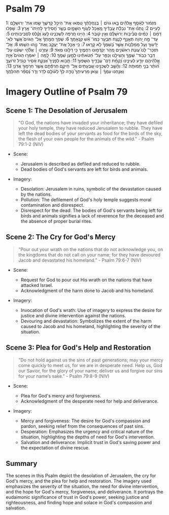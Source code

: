 # Psalm 79
1: מִזְמ֗וֹר לְאָ֫סָ֥ף אֱֽלֹהִ֡ים בָּ֤אוּ גוֹיִ֨ם ׀ בְּֽנַחֲלָתֶ֗ךָ טִ֭מְּאוּ אֶת־ הֵיכַ֣ל קָדְשֶׁ֑ךָ שָׂ֖מוּ אֶת־ יְרוּשָׁלַ֣͏ִם לְעִיִּֽים׃
2: נָֽתְנ֡וּ אֶת־ נִבְלַ֬ת עֲבָדֶ֗יךָ מַ֭אֲכָל לְע֣וֹף הַשָּׁמָ֑יִם בְּשַׂ֥ר חֲ֝סִידֶ֗יךָ לְחַיְתוֹ־ אָֽרֶץ׃
3: שָׁפְכ֬וּ דָמָ֨ם ׀ כַּמַּ֗יִם סְֽבִ֘יב֤וֹת יְֽרוּשָׁלִָ֗ם וְאֵ֣ין קוֹבֵֽר׃
4: הָיִ֣ינוּ חֶ֭רְפָּה לִשְׁכֵנֵ֑ינוּ לַ֥עַג וָ֝קֶ֗לֶס לִסְבִיבוֹתֵֽינוּ׃
5: עַד־ מָ֣ה יְ֭הוָה תֶּאֱנַ֣ף לָנֶ֑צַח תִּבְעַ֥ר כְּמוֹ־ אֵ֝֗שׁ קִנְאָתֶֽךָ׃
6: שְׁפֹ֤ךְ חֲמָתְךָ֨ אֶֽל־ הַגּוֹיִם֮ אֲשֶׁ֪ר לֹא־ יְדָ֫ע֥וּךָ וְעַ֥ל מַמְלָכ֑וֹת אֲשֶׁ֥ר בְּ֝שִׁמְךָ֗ לֹ֣א קָרָֽאוּ׃
7: כִּ֭י אָכַ֣ל אֶֽת־ יַעֲקֹ֑ב וְֽאֶת־ נָוֵ֥הוּ הֵשַֽׁמּוּ׃
8: אַֽל־ תִּזְכָּר־ לָנוּ֮ עֲוֺנֹ֪ת רִאשֹׁ֫נִ֥ים מַ֭הֵר יְקַדְּמ֣וּנוּ רַחֲמֶ֑יךָ כִּ֖י דַלּ֣וֹנוּ מְאֹֽד׃
9: עָזְרֵ֤נוּ ׀ אֱלֹ֘הֵ֤י יִשְׁעֵ֗נוּ עַל־ דְּבַ֥ר כְּבֽוֹד־ שְׁמֶ֑ךָ וְהַצִּילֵ֥נוּ וְכַפֵּ֥ר עַל־ חַ֝טֹּאתֵ֗ינוּ לְמַ֣עַן שְׁמֶֽךָ׃
10: לָ֤מָּה ׀ יֹאמְר֣וּ הַגּוֹיִם֮ אַיֵּ֪ה אֱֽלֹהֵ֫יהֶ֥ם יִוָּדַ֣ע לְעֵינֵ֑ינוּ נִ֝קְמַ֗ת דַּֽם־ עֲבָדֶ֥יךָ הַשָּׁפֽוּךְ׃
11: תָּ֤ב֣וֹא לְפָנֶיךָ֮ אֶנְקַ֪ת אָ֫סִ֥יר כְּגֹ֥דֶל זְרוֹעֲךָ֑ ה֝וֹתֵ֗ר בְּנֵ֣י תְמוּתָֽה׃
12: וְהָ֘שֵׁ֤ב לִשְׁכֵנֵ֣ינוּ שִׁ֭בְעָתַיִם אֶל־ חֵיקָ֑ם חֶרְפָּ֘תָ֤ם אֲשֶׁ֖ר חֵרְפ֣וּךָ אֲדֹנֽ͏ָי׃
13: וַאֲנַ֤חְנוּ עַמְּךָ֨ ׀ וְצֹ֥אן מַרְעִיתֶךָ֮ נ֤וֹדֶ֥ה לְּךָ֗ לְע֫וֹלָ֥ם לְדֹ֥ר וָדֹ֑ר נְ֝סַפֵּ֗ר תְּהִלָּתֶֽךָ׃

# Imagery Outline of Psalm 79

## Scene 1: The Desolation of Jerusalem

> "O God, the nations have invaded your inheritance; they have defiled your holy temple, they have reduced Jerusalem to rubble. They have left the dead bodies of your servants as food for the birds of the sky, the flesh of your own people for the animals of the wild." - Psalm 79:1-2 (NIV)

- Scene:
  - Jerusalem is described as defiled and reduced to rubble.
  - Dead bodies of God's servants are left for birds and animals.

- Imagery:
  - Desolation: Jerusalem in ruins, symbolic of the devastation caused by the nations.
  - Pollution: The defilement of God's holy temple suggests moral contamination and disrespect.
  - Disrespect for the dead: The bodies of God's servants being left for birds and animals signifies a lack of reverence for the deceased and the absence of proper burial rites.

## Scene 2: The Cry for God's Mercy

> "Pour out your wrath on the nations that do not acknowledge you, on the kingdoms that do not call on your name; for they have devoured Jacob and devastated his homeland." - Psalm 79:6-7 (NIV)

- Scene:
  - Request for God to pour out His wrath on the nations that have attacked Israel.
  - Acknowledgment of the harm done to Jacob and his homeland.

- Imagery:
  - Invocation of God's wrath: Use of imagery to express the desire for justice and divine intervention against the nations.
  - Devouring and devastation: Symbolizes the extent of the harm caused to Jacob and his homeland, highlighting the severity of the situation.

## Scene 3: Plea for God's Help and Restoration

> "Do not hold against us the sins of past generations; may your mercy come quickly to meet us, for we are in desperate need. Help us, God our Savior, for the glory of your name; deliver us and forgive our sins for your name’s sake." - Psalm 79:8-9 (NIV)

- Scene:
  - Plea for God's mercy and forgiveness.
  - Acknowledgment of the desperate need for help and deliverance.

- Imagery:
  - Mercy and forgiveness: The desire for God's compassion and pardon, seeking relief from the consequences of past sins.
  - Desperation: Emphasizes the urgency and critical nature of the situation, highlighting the depths of need for God's intervention.
  - Salvation and deliverance: Implicit trust in God's saving power and the expectation of divine rescue.

## Summary

The scenes in this Psalm depict the desolation of Jerusalem, the cry for God's mercy, and the plea for help and restoration. The imagery used emphasizes the severity of the situation, the need for divine intervention, and the hope for God's mercy, forgiveness, and deliverance. It portrays the eudaimonic significance of trust in God's power, seeking justice and righteousness, and finding hope and solace in God's compassion and salvation.
